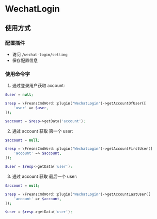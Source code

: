 # WechatLogin

## 使用方式

### 配置插件

- 访问 `/wechat-login/setting`
- 保存配置信息

### 使用命令字

1. 通过登录用户获取 account:
```php
$user = null;

$resp = \FresnsCmdWord::plugin('WechatLogin')->getAccountOfUser([
    'user' => $user,
]);

$account = $resp->getData('account');
```

2. 通过 account 获取 第一个 user:
```php
$account = null;

$resp = \FresnsCmdWord::plugin('WechatLogin')->getAccountFirstUser([
    'account' => $account,
]);

$user = $resp->getData('user');
```

3. 通过 account 获取 最后一个 user:
```php
$account = null;

$resp = \FresnsCmdWord::plugin('WechatLogin')->getAccountLastUser([
    'account' => $account,
]);

$user = $resp->getData('user');
```
